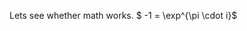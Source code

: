 <script src="https://cdn.mathjax.org/mathjax/latest/MathJax.js?config=TeX-AMS-MML_HTMLorMML" type="text/javascript"></script>

Lets see whether math works. $ -1 = \exp^{\pi \cdot i}$
